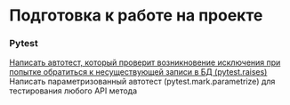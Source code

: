 # Подготовка к работе на проекте

### Pytest
[Написать автотест, который проверит возникновение исключения при попытке обратиться к несуществующей записи в БД (pytest.raises)](https://github.com/Amartyanov1974/preparation_for_the_internship/blob/b8191db2df872e013f321a9a89d82e0b57ed3cd7/py_test/tests.py#L9)
Написать параметризованный автотест (pytest.mark.parametrize) для тестирования любого API метода
